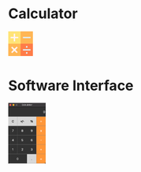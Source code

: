 # Calculator
<img src="https://github.com/JW5123/QT_project/blob/main/Calculator/IMG/calculator.png" width="10%">
<br>
<h1>Software Interface</h1>
<img src="https://github.com/JW5123/QT_project/blob/main/Calculator/IMG/Cal.png" width="15%">
